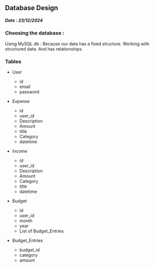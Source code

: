 ## Database Design

##### Date : 23/12/2024

### Choosing the database : 

Using MySQL db : Because our data has a fixed structure. Working with structured data. And has relationships.

### Tables
- User
  - id
  - email
  - password
  
- Expense
  - id
  - user_id
  - Description
  - Amount
  - title
  - Category
  - datetime
  
- Income
  - id
  - user_id
  - Description
  - Amount
  - Category
  - title
  - datetime
  
- Budget
  - id
  - user_id
  - month
  - year
  - List of Budget_Entries

- Budget_Entries
  - budget_id
  - category
  - amount